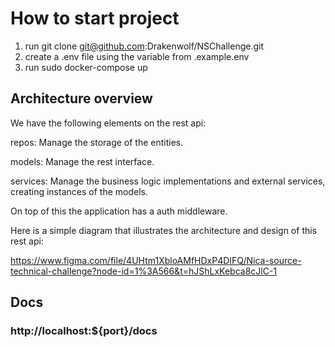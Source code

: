# How to start project  
 1) run git clone git@github.com:Drakenwolf/NSChallenge.git
 2) create a .env file using the variable from .example.env
 3) run sudo docker-compose up


## Architecture overview

We have the following elements on the rest api:

repos: Manage the storage of the entities. 

models: Manage the rest interface. 

services: Manage the business logic implementations and external services, creating instances of the models. 

On top of this the application has a auth middleware.

Here is a simple diagram that illustrates the architecture and design of this rest api: 

https://www.figma.com/file/4UHtm1XbloAMfHDxP4DIFQ/Nica-source-technical-challenge?node-id=1%3A566&t=hJShLxKebca8cJlC-1


## Docs

 ### http://localhost:${port}/docs


